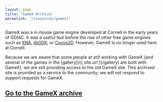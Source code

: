 ```yaml
---
layout: page
title: "GameX Archive"
permalink: "/resources/gamex/"
---
```


GameX was a in-house game engine developed at Cornell in the early years of GDIAC. It was a useful tool before the rise of other free game engines such as [XNA](http://msdn.microsoft.com/en-us/centrum-xna.aspx), [libGDX](http://libgdx.badlogicgames.com/), or [Cocos2D](http://www.cocos2d-iphone.org/). However, GameX is no longer used here at Cornell.

Because we are aware that some people at still working with GameX (and several of the games in the [gallery]({{ site.url }}/gallery) are built with GameX), we are still providing access to the old GameX site. This archived site is provided as a service to the community; we will not respond to support requests for GameX.

## [Go to the GameX archive](https://gdiac.cs.cornell.edu/resources/GameX/index.htm)
